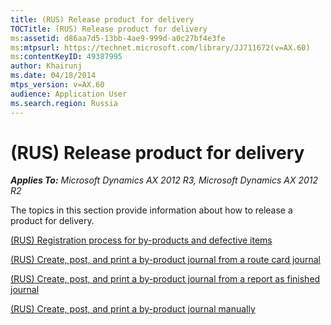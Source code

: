 ```yaml
---
title: (RUS) Release product for delivery
TOCTitle: (RUS) Release product for delivery
ms:assetid: d86aa7d5-13bb-4ae9-999d-a0c27bf4e3fe
ms:mtpsurl: https://technet.microsoft.com/library/JJ711672(v=AX.60)
ms:contentKeyID: 49387995
author: Khairunj
ms.date: 04/18/2014
mtps_version: v=AX.60
audience: Application User
ms.search.region: Russia
---
```


# (RUS) Release product for delivery 


_**Applies To:** Microsoft Dynamics AX 2012 R3, Microsoft Dynamics AX 2012 R2_

The topics in this section provide information about how to release a product for delivery.

[(RUS) Registration process for by-products and defective items](rus-registration-process-for-by-products-and-defective-items.md)

[(RUS) Create, post, and print a by-product journal from a route card journal](rus-create-post-and-print-a-by-product-journal-from-a-route-card-journal.md)

[(RUS) Create, post, and print a by-product journal from a report as finished journal](rus-create-post-and-print-a-by-product-journal-from-a-report-as-finished-journal.md)

[(RUS) Create, post, and print a by-product journal manually](rus-create-post-and-print-a-by-product-journal-manually.md)

  


